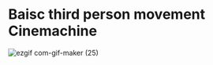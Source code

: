 # Baisc third person movement Cinemachine

![ezgif com-gif-maker (25)](https://user-images.githubusercontent.com/50857082/191107731-47d080fd-8df7-437c-ab17-2f1446a3b28f.gif)
